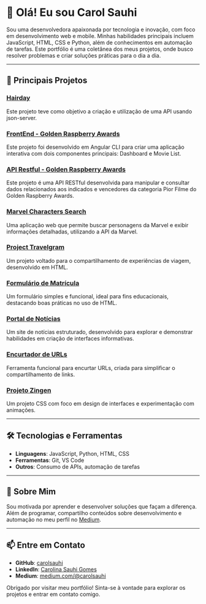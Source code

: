 # 👋 Olá! Eu sou Carol Sauhi  

Sou uma desenvolvedora apaixonada por tecnologia e inovação, com foco em desenvolvimento web e mobile. Minhas habilidades principais incluem JavaScript, HTML, CSS e Python, além de conhecimentos em automação de tarefas. Este portfólio é uma coletânea dos meus projetos, onde busco resolver problemas e criar soluções práticas para o dia a dia.  

---

## 🚀 Principais Projetos  

### [Hairday](https://github.com/carolsauhi/hairday-template/tree/main)
Este projeto teve como objetivo a criação e utilização de uma API usando json-server.

### [FrontEnd - Golden Raspberry Awards](https://github.com/carolsauhi/golden-raspberry-awards_front-end)
Este projeto foi desenvolvido em Angular CLI para criar uma aplicação interativa com dois componentes principais: Dashboard e Movie List.

### [API Restful - Golden Raspberry Awards](https://github.com/carolsauhi/golden-raspberry-awards_back-end)
Este projeto é uma API RESTful desenvolvida para manipular e consultar dados relacionados aos indicados e vencedores da categoria Pior Filme do Golden Raspberry Awards.

### [Marvel Characters Search](https://github.com/carolsauhi/marvel-search)  
Uma aplicação web que permite buscar personagens da Marvel e exibir informações detalhadas, utilizando a API da Marvel.  

### [Project Travelgram](https://github.com/carolsauhi/project-travelgram)  
Um projeto voltado para o compartilhamento de experiências de viagem, desenvolvido em HTML.  

### [Formulário de Matrícula](https://github.com/carolsauhi/formulario-matricula)  
Um formulário simples e funcional, ideal para fins educacionais, destacando boas práticas no uso de HTML.  

### [Portal de Notícias](https://github.com/carolsauhi/portal-noticias)  
Um site de notícias estruturado, desenvolvido para explorar e demonstrar habilidades em criação de interfaces informativas.  

### [Encurtador de URLs](https://github.com/carolsauhi/url-shortener)  
Ferramenta funcional para encurtar URLs, criada para simplificar o compartilhamento de links.  

### [Projeto Zingen](https://github.com/carolsauhi/projeto-zingen)  
Um projeto CSS com foco em design de interfaces e experimentação com animações.  

---

## 🛠️ Tecnologias e Ferramentas  

- **Linguagens**: JavaScript, Python, HTML, CSS  
- **Ferramentas**: Git, VS Code  
- **Outros**: Consumo de APIs, automação de tarefas  

---

## 🌱 Sobre Mim  

Sou motivada por aprender e desenvolver soluções que façam a diferença. Além de programar, compartilho conteúdos sobre desenvolvimento e automação no meu perfil no [Medium](https://medium.com/@carolsauhi).  

---

## 📫 Entre em Contato  

- **GitHub**: [carolsauhi](https://github.com/carolsauhi)  
- **LinkedIn**: [Carolina Sauhi Gomes](https://www.linkedin.com/in/carolina-sauhi-gomes/)
- **Medium**: [medium.com/@carolsauhi](https://medium.com/@carolsauhi)  

Obrigado por visitar meu portfólio! Sinta-se à vontade para explorar os projetos e entrar em contato comigo.


<!---
carolsauhi/carolsauhi is a ✨ special ✨ repository because its `README.md` (this file) appears on your GitHub profile.
You can click the Preview link to take a look at your changes.
--->
